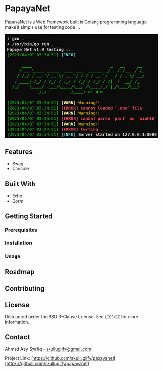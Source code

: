 # PapayaNet

PapayaNet is a Web Framework built in Golang programming language, make it simple use for testing code ...

![PapayaNet Showcase](docs/imgs/papayanet_showcase.png)

## Features

- Swag
- Console

## Built With

- Echo
- Gorm

## Getting Started

### Prerequisites

### Installation

### Usage

## Roadmap

## Contributing

## License

Distributed under the BSD 3-Clause License. See `LICENSE` for more information.

## Contact

Ahmad Asy Syafiq - skulluglify@gmail.com

Project Link: [https://github.com/skulluglify/papayanet](https://github.com/skulluglify/papayanet)

